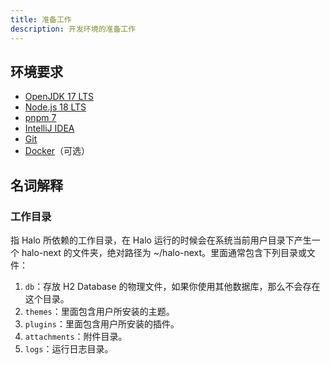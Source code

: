 ```yaml
---
title: 准备工作
description: 开发环境的准备工作
---
```


## 环境要求

- [OpenJDK 17 LTS](https://github.com/openjdk/jdk)
- [Node.js 18 LTS](https://nodejs.org)
- [pnpm 7](https://pnpm.io/)
- [IntelliJ IDEA](https://www.jetbrains.com/idea/)
- [Git](https://git-scm.com/)
- [Docker](https://www.docker.com/)（可选）

## 名词解释

### 工作目录

指 Halo 所依赖的工作目录，在 Halo 运行的时候会在系统当前用户目录下产生一个 halo-next 的文件夹，绝对路径为 ~/halo-next。里面通常包含下列目录或文件：

1. `db`：存放 H2 Database 的物理文件，如果你使用其他数据库，那么不会存在这个目录。
2. `themes`：里面包含用户所安装的主题。
2. `plugins`：里面包含用户所安装的插件。
5. `attachments`：附件目录。
4. `logs`：运行日志目录。
